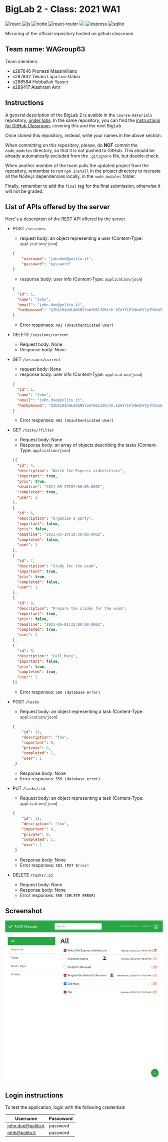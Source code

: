 # BigLab 2 - Class: 2021 WA1

<p align="left">
 <img alt="react" src="https://badges.aleen42.com/src/react.svg"/>
 <img alt="js" src="https://badges.aleen42.com/src/javascript.svg"/>
 <img alt="node" src="https://badges.aleen42.com/src/node.svg" />
 <img alt="react-router" src="https://badges.aleen42.com/src/router.svg"/>
 <img height="21" src="https://img.shields.io/badge/Bootstrap-563D7C?style=for-the-badge&logo=bootstrap&logoColor=white"/>
  <img height="22" alt="express" src="https://img.shields.io/badge/Express.js-404D59?style=for-the-badge"/>
 <img height="22" alt="sqlite" src="https://img.shields.io/badge/SQLite-07405E?style=for-the-badge&logo=sqlite&logoColor=white"/>
</p>


Mirroring of the official repository hosted on github classroom.

## Team name: WAGroup63

Team members:
* s287646 Pronesti Massimiliano
* s287802 Tekam Lapa Luc-Gabin
* s286584 Hobballah Yasser
* s289417 Alashram Amr

## Instructions

A general description of the BigLab 2 is avaible in the `course-materials` repository, [under _labs_](https://github.com/polito-WA1-AW1-2021/course-materials/tree/main/labs/BigLab2/BigLab2.pdf). In the same repository, you can find the [instructions for GitHub Classroom](https://github.com/polito-WA1-AW1-2021/course-materials/tree/main/labs/GH-Classroom-BigLab-Instructions.pdf), covering this and the next BigLab.

Once cloned this repository, instead, write your names in the above section.

When committing on this repository, please, do **NOT** commit the `node_modules` directory, so that it is not pushed to GitHub.
This should be already automatically excluded from the `.gitignore` file, but double-check.

When another member of the team pulls the updated project from the repository, remember to run `npm install` in the project directory to recreate all the Node.js dependencies locally, in the `node_modules` folder.

Finally, remember to add the `final` tag for the final submission, otherwise it will not be graded.

## List of APIs offered by the server

Here's a description of the REST API offered by the server 

* POST `/sessions`
  - request body: an object representing a user (Content-Type: `application/json`)

  ```json
  {
      "username": "johndoe@polito.it",
      "passowrd": "password"
  }
  ```
  - response body:  user info (Content-Type: `application/json`)
  
  ```json
  {
    "id": 1,
    "name": "John",
    "email": "john.doe@polito.it",
    "hashpasswd": "$2b$10$nHLAdGNSlomYH61JO6clH.kZeY7LPlNeuDY1yThhzoEipjJI3YYdW"
  }
  ```
  - Error responses: `401 (Unauthenticated User)`

* DELETE `/sessions/current`
  - Request body: None
  - Response body: None

* GET `/sessions/current`
  -  request body: None
  -  response body: user info (Content-Type: `application/json`)
  
  ```json
  {
    "id": 1,
    "name": "John",
    "email": "john.doe@polito.it",
    "hashpasswd": "$2b$10$nHLAdGNSlomYH61JO6clH.kZeY7LPlNeuDY1yThhzoEipjJI3YYdW"
  }
  ```
  -  Error responses: `401 (Unauthenticated User)`

* GET `/tasks/?filter`
  - Request body: None
  - Response body: an array of objects describing the tasks (Content-Type: `application/json`)

  ```json
  [{
    "id": 4,
    "description": "Watch the Express videolecture",
    "important": true,
    "priv": true,
    "deadline": "2021-05-25T07:00:00.000Z",
    "completed": true,
    "user": 1
  },
  {
    "id": 6,
    "description": "Organize a party",
    "important": false,
    "priv": false,
    "deadline": "2021-05-10T18:30:00.000Z",
    "completed": false,
    "user": 1
  },
  {
    "id": 7,
    "description": "Study for the exam",
    "important": true,
    "priv": true,
    "completed": false,
    "user": 1
  },
  {
    "id": 8,
    "description": "Prepare the slides for the exam",
    "important": true,
    "priv": false,
    "deadline": "2021-06-01T22:00:00.000Z",
    "completed": true,
    "user": 1
  },
  {
    "id": 9,
    "description": "Call Mary",
    "important": false,
    "priv": true,
    "completed": true,
    "user": 1
  }]
  ```
  - Error responses: `500 (database error)`

* POST `/tasks`
  -  Request body: an object representing a task (Content-Type: `application/json`)

  ```json
  {
      "id": 11,
      "description": "foo",
      "important": 0,
      "private": 0,
      "completed": 1,
      "user": 1
   }
  ```
  -  Response body: None
  -  Error responses: `550 (database error)`

* PUT `/tasks/:id`
  -  Request body: an object representing a task (Content-Type: `application/json`)

  ```json
  {
      "id": 11,
      "description": "foo",
      "important": 0,
      "private": 0,
      "completed": 1,
      "user": 1
   }

  ```
  -  Response body: None
  -  Error responses: `503 (PUT Error)`

* DELETE `/tasks/:id`
  -  Request body: None
  -  Response body: None
  -  Error responses: `550 (DELETE ERROR)`

## Screenshot

![Screenshot](assets/screenshot.png)


## Login instructions
To test the application, login with the following credentials


| Username           | Passoword |
|--------------------|-----------|
| john.doe@polito.it | password  |
| mhh@polito.it      | password  |



